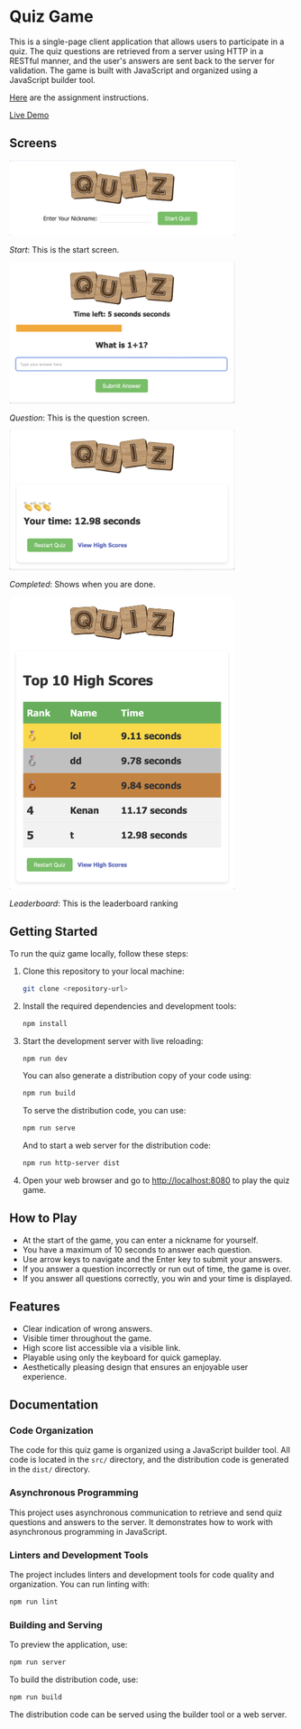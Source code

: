 # Quiz Game

This is a single-page client application that allows users to participate in a quiz. The quiz questions are retrieved from a server using HTTP in a RESTful manner, and the user's answers are sent back to the server for validation. The game is built with JavaScript and organized using a JavaScript builder tool.

[Here](https://coursepress.lnu.se/courses/web-programming/javascript-in-the-browser/assignment) are the assignment instructions.

[Live Demo](https://km-quizapp.netlify.app)


## Screens
<img src="src/img/Start.png" width="400">

*Start*: This is the start screen.

<img src="src/img/Question.png" width="400">

*Question*: This is the question screen.

<img src="src/img/Completed.png" width="400">

*Completed*: Shows when you are done.

<img src="src/img/Leaderboard.png" width="400">

*Leaderboard*: This is the leaderboard ranking

## Getting Started

To run the quiz game locally, follow these steps:

1. Clone this repository to your local machine:

   ```bash
   git clone <repository-url>
   ```

2. Install the required dependencies and development tools:

   ```bash
   npm install
   ```

3. Start the development server with live reloading:

   ```bash
   npm run dev
   ```

   You can also generate a distribution copy of your code using:

   ```bash
   npm run build
   ```

   To serve the distribution code, you can use:

   ```bash
   npm run serve
   ```

   And to start a web server for the distribution code:

   ```bash
   npm run http-server dist
   ```

4. Open your web browser and go to [http://localhost:8080](http://localhost:8080) to play the quiz game.

## How to Play

- At the start of the game, you can enter a nickname for yourself.
- You have a maximum of 10 seconds to answer each question.
- Use arrow keys to navigate and the Enter key to submit your answers.
- If you answer a question incorrectly or run out of time, the game is over.
- If you answer all questions correctly, you win and your time is displayed.

## Features

- Clear indication of wrong answers.
- Visible timer throughout the game.
- High score list accessible via a visible link.
- Playable using only the keyboard for quick gameplay.
- Aesthetically pleasing design that ensures an enjoyable user experience.

## Documentation

### Code Organization

The code for this quiz game is organized using a JavaScript builder tool. All code is located in the `src/` directory, and the distribution code is generated in the `dist/` directory.

### Asynchronous Programming

This project uses asynchronous communication to retrieve and send quiz questions and answers to the server. It demonstrates how to work with asynchronous programming in JavaScript.

### Linters and Development Tools

The project includes linters and development tools for code quality and organization. You can run linting with:

```bash
npm run lint
```

### Building and Serving

To preview the application, use:

```bash
npm run server
```

To build the distribution code, use:

```bash
npm run build
```

The distribution code can be served using the builder tool or a web server.
